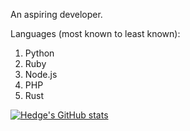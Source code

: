 An aspiring developer.

Languages (most known to least known):
1. Python
2. Ruby
3. Node.js
4. PHP
5. Rust

[![Hedge's GitHub stats](https://github-readme-stats.vercel.app/api?username=hedgenull)](https://github.com/hedgenull/github-readme-stats)
